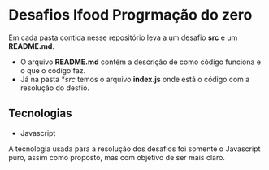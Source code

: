 # Desafios Ifood Progrmação do zero

Em cada pasta contida nesse repositório leva a um desafio **src** e um **README.md**. 

- O arquivo **README.md** contém a descrição de como código funciona e o que o código faz.
- Já na pasta **src* temos o arquivo **index.js** onde está o código com a resolução do desfio.

## Tecnologias

- Javascript

A tecnologia usada para a resolução dos desafios foi somente o Javascript puro, assim como proposto, mas com objetivo de ser mais claro.
